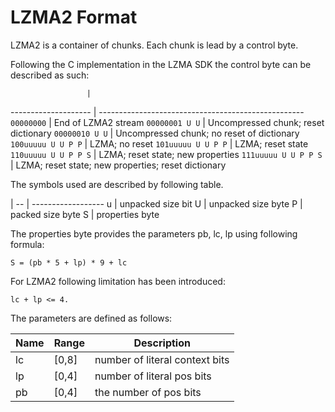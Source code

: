 # LZMA2 Format

LZMA2 is a container of chunks. Each chunk is lead by a control byte.

Following the C implementation in the LZMA SDK the control byte can be
described as such:

                     |
-------------------- | ---------------------------------------------------
`00000000`           | End of LZMA2 stream
`00000001 U U`       | Uncompressed chunk; reset dictionary
`00000010 U U`       | Uncompressed chunk; no reset of dictionary
`100uuuuu U U P P`   | LZMA; no reset
`101uuuuu U U P P`   | LZMA; reset state
`110uuuuu U U P P S` | LZMA; reset state; new properties
`111uuuuu U U P P S` | LZMA; reset state; new properties; reset dictionary

The symbols used are described by following table.

   |
-- | ------------------
u  | unpacked size bit
U  | unpacked size byte
P  | packed size byte
S  | properties byte

The properties byte provides the parameters pb, lc, lp using following
formula:

    S = (pb * 5 + lp) * 9 + lc

For LZMA2 following limitation has been introduced:

    lc + lp <= 4.

The parameters are defined as follows:

Name  | Range  | Description
----- | ------ | -------------------------------
lc    | [0,8]  | number of literal context bits
lp    | [0,4]  | number of literal pos bits
pb    | [0,4]  | the number of pos bits

